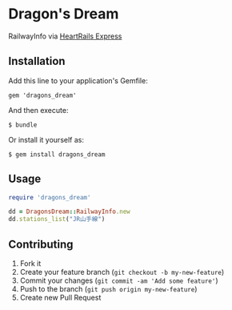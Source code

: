 # Dragon's Dream

RailwayInfo via [HeartRails Express](http://express.heartrails.com/)

## Installation

Add this line to your application's Gemfile:

    gem 'dragons_dream'

And then execute:

    $ bundle

Or install it yourself as:

    $ gem install dragons_dream

## Usage

```ruby
require 'dragons_dream'

dd = DragonsDream::RailwayInfo.new
dd.stations_list("JR山手線")
```

## Contributing

1. Fork it
2. Create your feature branch (`git checkout -b my-new-feature`)
3. Commit your changes (`git commit -am 'Add some feature'`)
4. Push to the branch (`git push origin my-new-feature`)
5. Create new Pull Request
